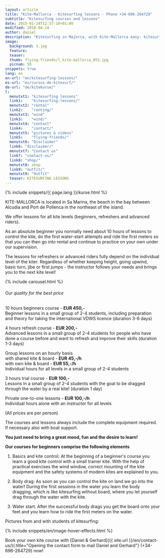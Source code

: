 ```yaml
---
layout: article
title: "Kite-Mallorca - Kitesurfing lessons - Phone +34-696-264729"
subtitle: "Kitesurfing courses and lessons"
date: 2015-01-24T12:57:10+01:00
modified: 2018-04-14
author: daniel
description: "Kitesurfing in Majorca, with Kite-Mallorca easy: kitesurfing lessons for beginners and advanced students. Complete equipment such as kite, board, harness and wetsuit will be provided."
image:
  background: 3.jpg
  feature:
  teaser:
  thumb: flying-friends/l_kite-mallorca_055.jpg
  picnum: 55
snippets: true
lang: en
en-url: "en/kitesurfing-lessons/"
es-url: "es/cursos-de-kitesurf/"
de-url: "de/kitekurse/"
t:
  menutxt1: "kitesurfing lessons"
  link1:    "kitesurfing-lessons/"
  menutxt2: "rental"
  link2:    "renting/"
  menutxt3: "wind"
  link3:    "wind/"
  menutxt4: "contact"
  link4:    "contact/"
  menutxt5: "pictures & videos"
  link5:    "flying-friends/"
  menutxt6: "Disclaimer"
  link6: "disclaimer/"
  menutxt7: "Contact us"
  link7: "contact-us/"
  link8: "shop/"
  menutxt8: shop
  link9: "outfit/"
  menutxt9: "Outfit"
  teaser: KITESURFING LESSONS
---
```


{% include snippets/{{ page.lang }}/kurse.html %}

KITE-MALLORCA is located in Sa Marina, the beach in the bay between Alcudia and Port de Pollenca in the northeast of the island.  

We offer lessons for all kite levels (beginners, refreshers and advanced riders).  

As an absolute beginner you normally need about 10 hours of lessons to control the kite, do the first water-start attempts and ride the first meters so that you can then go into rental and continue to practice on your own under our supervision.  

The lessons for refreshers or advanced riders fully depend on the individual level of the kiter. Regardless of whether keeping height, going upwind, basic turn, jibe or first jumps - the instructor follows your needs and brings you to the next kite level!  

{% include carousel.html %}  

###### Our quality for the best price  

10 hours beginners course - **EUR 450,-**  
Beginner lessons in a small group of 2-4 students, including preparation and theory for taking the international VDWS licence (duration 3-6 days)  

4 hours refresh course - **EUR 200,-**  
Advanced lessons in a small group of 2-4 students for people who have done a course before and want to refresh and improve their skills (duration 1-3 days)  

Group lessons on an hourly basis  
with shared kite & board - **EUR 45,-/h**  
with own kite & board - **EUR 55,-/h**  
Individual hours for all levels in a small group of 2-4 students  

3 hours trial course - **EUR 100,-**  
Lessons in a small group of 2-4 students with the goal to be dragged through the water by a real kite! (duration 1 day)  

Private one-to-one lessons - **EUR 100,-/h**  
Individual hours alone with an instructor for all levels

(All prices are per person)

The courses and lessons always include the complete equipment required. If necessary also with boat support.  

**You just need to bring a great mood, fun and the desire to learn!**  

**Our courses for beginners comprise the following elements**  

1) Basics and kite control: At the beginning of a beginner's course you learn a good kite control with a small trainer kite. With the help of practical exercises the wind window, correct mounting of the kite equipment and the safety systems of modern kites are explained to you.  

2) Body drag: As soon as you can control the kite on land we go into the water! During the first sessions in the water you learn the body dragging, which is like kitesurfing without board, where you let yourself drag through the water with the kite.  

3) Water start: After the successful body drags you get the board onto your feet and you learn how to ride the first meters on the water.  

Pictures from and with students of kitesurfing:  

{% include snippets/en/image-hover-effects.html %}  
  
Book your own kite course with [Daniel & Gerhard]({{ site.url }}/en/contact-us/){:title="Opening the contact form to mail Daniel and Gerhard"} (+34-696-264729) now!  
